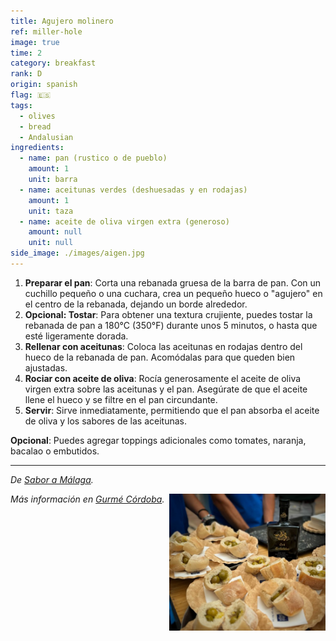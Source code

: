 ```yaml
---
title: Agujero molinero
ref: miller-hole
image: true
time: 2
category: breakfast
rank: D
origin: spanish
flag: 🇪🇸
tags:
  - olives
  - bread
  - Andalusian
ingredients:
  - name: pan (rustico o de pueblo)
    amount: 1
    unit: barra
  - name: aceitunas verdes (deshuesadas y en rodajas)
    amount: 1
    unit: taza
  - name: aceite de oliva virgen extra (generoso)
    amount: null
    unit: null
side_image: ./images/aigen.jpg
---
```


1. **Preparar el pan**: Corta una rebanada gruesa de la barra de pan. Con un cuchillo pequeño o una cuchara, crea un pequeño hueco o "agujero" en el centro de la rebanada, dejando un borde alrededor.
2. **Opcional: Tostar**: Para obtener una textura crujiente, puedes tostar la rebanada de pan a 180°C (350°F) durante unos 5 minutos, o hasta que esté ligeramente dorada.
3. **Rellenar con aceitunas**: Coloca las aceitunas en rodajas dentro del hueco de la rebanada de pan. Acomódalas para que queden bien ajustadas.
4. **Rociar con aceite de oliva**: Rocía generosamente el aceite de oliva virgen extra sobre las aceitunas y el pan. Asegúrate de que el aceite llene el hueco y se filtre en el pan circundante.
5. **Servir**: Sirve inmediatamente, permitiendo que el pan absorba el aceite de oliva y los sabores de las aceitunas.

**Opcional**: Puedes agregar toppings adicionales como tomates, naranja, bacalao o embutidos.

---

_De [Sabor a Málaga](https://www.instagram.com/p/C_ndMt-IpO2/?utm_source=ig_web_copy_link&igsh=MzRlODBiNWFlZA==)._

<img src="images/miller_hole.png" style="width:250px; float:right;"/>

_Más información en [Gurmé Córdoba](https://sevilla.abc.es/gurme/cordoba/guias/sevi-los-ingredientes-del-autentico-desayuno-molinero-201706290736_noticia.html)._
